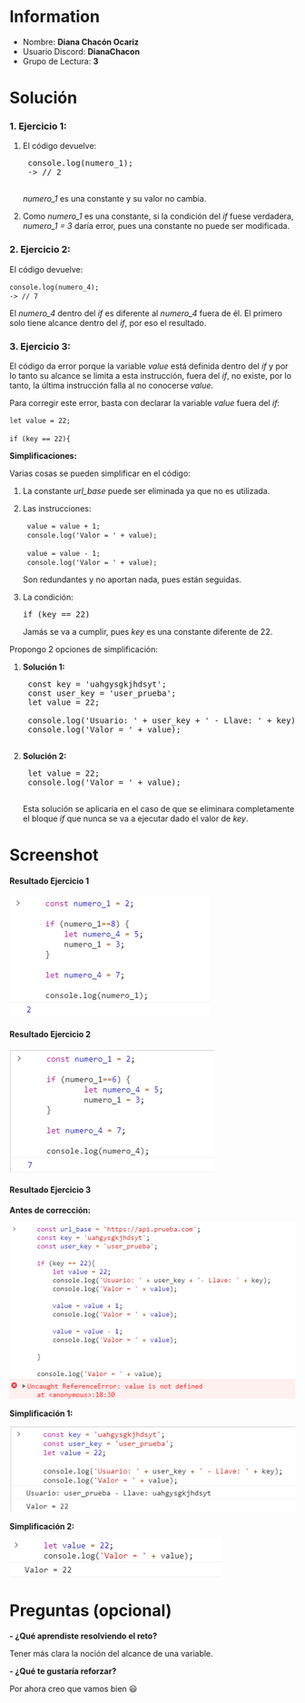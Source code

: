 # Information

- Nombre: **Diana Chacón Ocariz**
- Usuario Discord: **DianaChacon**
- Grupo de Lectura: **3**

# Solución

### 1. Ejercicio 1:

1) El código devuelve:

    <pre>
    console.log(numero_1); 
    -> // 2
    </pre>

    *numero_1* es una constante y su valor no cambia.

2) Como *numero_1* es una constante, si la condición del *if* fuese verdadera, *numero_1 = 3* daría error, pues una constante no puede ser modificada.


### 2. Ejercicio 2:

El código devuelve:

    console.log(numero_4); 
    -> // 7

El *numero_4* dentro del *if* es diferente al *numero_4* fuera de él. 
El primero solo tiene alcance dentro del *if*, por eso el resultado.


### 3. Ejercicio 3:

El código da error porque la variable *value* está definida dentro del *if* y
por lo tanto su alcance se limita a esta instrucción, fuera del *if*, no existe,
por lo tanto, la última instrucción falla al no conocerse *value*.

Para corregir este error, basta con declarar la variable *value* fuera del *if*:

    let value = 22;
    
    if (key == 22){
    
**Simplificaciones:**

Varias cosas se pueden simplificar en el código:

1) La constante *url_base* puede ser eliminada ya que no es utilizada.
 
2) Las instrucciones: 

        value = value + 1;
        console.log('Valor = ' + value);

        value = value - 1;
        console.log('Valor = ' + value);
        
    Son redundantes y no aportan nada, pues están seguidas.
 
 3) La condición:
    <pre>
    if (key == 22)
    </pre>
    Jamás se va a cumplir, pues *key* es una constante diferente de 22.

Propongo 2 opciones de simplificación:

1) **Solución 1:**
    <pre>
    const key = 'uahgysgkjhdsyt';
    const user_key = 'user_prueba';
    let value = 22;

    console.log('Usuario: ' + user_key + ' - Llave: ' + key);
    console.log('Valor = ' + value);
    </pre>

2) **Solución 2:**
    <pre>
    let value = 22;
    console.log('Valor = ' + value);
    </pre>
    
    Esta solución se aplicaría en el caso de que se eliminara completamente el bloque *if* que nunca se va a ejecutar dado el valor de *key*.
    
# Screenshot

#### Resultado Ejercicio 1
![Resultado Ejercicio 1](/images/Reto1-Ejercicio1.png)

#### Resultado Ejercicio 2
![Resultado Ejercicio 2](/images/Reto1-Ejercicio2.png)

#### Resultado Ejercicio 3

**Antes de corrección:**

![Resultado Ejercicio 3](/images/Reto1-Ejercicio3.png)


**Simplificación 1:**

![Simplificación 1 Ejercicio 3](/images/Reto1-Ejercicio3-corregido.png)


**Simplificación 2:**

![Simplificación 2 Ejercicio 3](/images/Reto1-Ejercicio3-corregido2.png)


# Preguntas (opcional)

**- ¿Qué aprendiste resolviendo el reto?**

Tener más clara la noción del alcance de una variable.

**- ¿Qué te gustaría reforzar?**

Por ahora creo que vamos bien :smiley:
